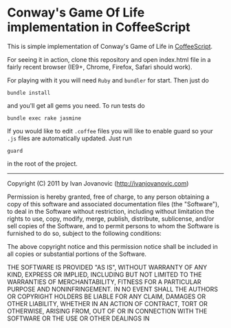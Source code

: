 # Conway's Game Of Life implementation in CoffeeScript

This is simple implementation of Conway's Game of Life in [CoffeeScript](http://jashkenas.github.com/coffee-script/).

For seeing it in action, clone this repository and open index.html file
in a fairly recent browser (IE9+, Chrome, Firefox, Safari should work).

For playing with it you will need `Ruby` and `bundler` for start. Then
just do

`bundle install`

and you'll get all gems you need.
To run tests do

`bundle exec rake jasmine`

If you would like to edit `.coffee` files you will like to enable guard
so your `.js` files are automatically updated. Just run

`guard`

in the root of the project.

------------------------------------
Copyright (C) 2011 by Ivan Jovanovic (http://ivanjovanovic.com)

Permission is hereby granted, free of charge, to any person obtaining a copy
of this software and associated documentation files (the "Software"), to deal
in the Software without restriction, including without limitation the rights
to use, copy, modify, merge, publish, distribute, sublicense, and/or sell
copies of the Software, and to permit persons to whom the Software is
furnished to do so, subject to the following conditions:

The above copyright notice and this permission notice shall be included in
all copies or substantial portions of the Software.

THE SOFTWARE IS PROVIDED "AS IS", WITHOUT WARRANTY OF ANY KIND, EXPRESS OR
IMPLIED, INCLUDING BUT NOT LIMITED TO THE WARRANTIES OF MERCHANTABILITY,
FITNESS FOR A PARTICULAR PURPOSE AND NONINFRINGEMENT. IN NO EVENT SHALL THE
AUTHORS OR COPYRIGHT HOLDERS BE LIABLE FOR ANY CLAIM, DAMAGES OR OTHER
LIABILITY, WHETHER IN AN ACTION OF CONTRACT, TORT OR OTHERWISE, ARISING FROM,
OUT OF OR IN CONNECTION WITH THE SOFTWARE OR THE USE OR OTHER DEALINGS IN


